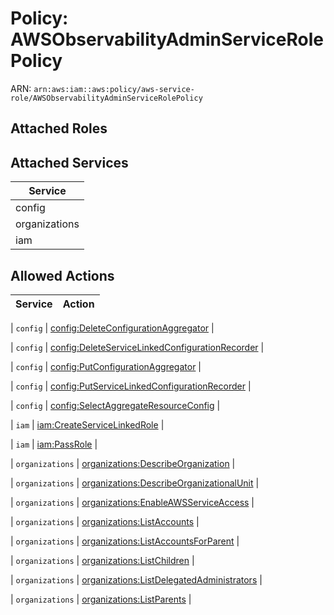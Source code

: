# Policy: AWSObservabilityAdminServiceRolePolicy

ARN: `arn:aws:iam::aws:policy/aws-service-role/AWSObservabilityAdminServiceRolePolicy`

## Attached Roles

## Attached Services

| Service |
|---------|
| config |
| organizations |
| iam |

## Allowed Actions

| Service | Action |
|:-------:|--------|

| `config` | [config:DeleteConfigurationAggregator](../actions.md#config:deleteconfigurationaggregator) |

| `config` | [config:DeleteServiceLinkedConfigurationRecorder](../actions.md#config:deleteservicelinkedconfigurationrecorder) |

| `config` | [config:PutConfigurationAggregator](../actions.md#config:putconfigurationaggregator) |

| `config` | [config:PutServiceLinkedConfigurationRecorder](../actions.md#config:putservicelinkedconfigurationrecorder) |

| `config` | [config:SelectAggregateResourceConfig](../actions.md#config:selectaggregateresourceconfig) |

| `iam` | [iam:CreateServiceLinkedRole](../actions.md#iam:createservicelinkedrole) |

| `iam` | [iam:PassRole](../actions.md#iam:passrole) |

| `organizations` | [organizations:DescribeOrganization](../actions.md#organizations:describeorganization) |

| `organizations` | [organizations:DescribeOrganizationalUnit](../actions.md#organizations:describeorganizationalunit) |

| `organizations` | [organizations:EnableAWSServiceAccess](../actions.md#organizations:enableawsserviceaccess) |

| `organizations` | [organizations:ListAccounts](../actions.md#organizations:listaccounts) |

| `organizations` | [organizations:ListAccountsForParent](../actions.md#organizations:listaccountsforparent) |

| `organizations` | [organizations:ListChildren](../actions.md#organizations:listchildren) |

| `organizations` | [organizations:ListDelegatedAdministrators](../actions.md#organizations:listdelegatedadministrators) |

| `organizations` | [organizations:ListParents](../actions.md#organizations:listparents) |
